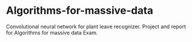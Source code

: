 # Algorithms-for-massive-data
Convolutional neural network for plant leave recognizer. Project and report for Algorithms for massive data Exam.
